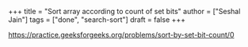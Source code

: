 +++
title = "Sort array according to count of set bits"
author = ["Seshal Jain"]
tags = ["done", "search-sort"]
draft = false
+++

<https://practice.geeksforgeeks.org/problems/sort-by-set-bit-count/0>
